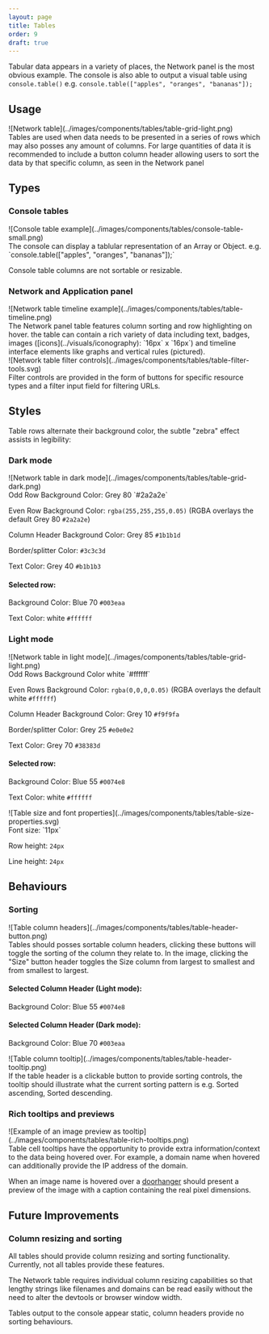 ```yaml
---
layout: page
title: Tables
order: 9
draft: true
---
```


Tabular data appears in a variety of places, the Network panel is the most obvious example. The console is also able to output a visual table using `console.table()` e.g. `console.table(["apples", "oranges", "bananas"]);`

## Usage

<div class="grid-2" markdown="1">
![Network table](../images/components/tables/table-grid-light.png)

<div markdown="1">
Tables are used when data needs to be presented in a series of rows which may also posses any amount of columns. For large quantities of data it is recommended to include a button column header allowing users to sort the data by that specific column, as seen in the Network panel
</div>
</div>


## Types

### Console tables

<div class="grid-2" markdown="1">
![Console table example](../images/components/tables/console-table-small.png)

<div markdown="1">
The console can display a tablular representation of an Array or Object. e.g. `console.table(["apples", "oranges", "bananas"]);`

Console table columns are not sortable or resizable.
</div>
</div>

### Network and Application panel
    
<div class="grid-2" markdown="1">
![Network table timeline example](../images/components/tables/table-timeline.png)

<div markdown="1">
The Network panel table features column sorting and row highlighting on hover. the table can contain a rich variety of data including text, badges, images ([icons](../visuals/iconography): `16px` x `16px`) and timeline interface elements like graphs and vertical rules (pictured).
</div>
</div>

<div class="grid-2" markdown="1">
![Network table filter controls](../images/components/tables/table-filter-tools.svg)

<div markdown="1">
Filter controls are provided in the form of buttons for specific resource types and a filter input field for filtering URLs.
</div>
</div>

## Styles

Table rows alternate their background color, the subtle "zebra" effect assists in legibility:

### Dark mode
<div class="grid-2" markdown="1">
![Network table in dark mode](../images/components/tables/table-grid-dark.png)

<div markdown="1">
Odd Row Background Color: Grey 80 `#2a2a2e`

Even Row Background Color: `rgba(255,255,255,0.05)` (RGBA overlays the default Grey 80 `#2a2a2e`)

Column Header Background Color: Grey 85 `#1b1b1d`

Border/splitter Color: `#3c3c3d`

Text Color: Grey 40 `#b1b1b3`

#### Selected row:

Background Color: Blue 70 `#003eaa`

Text Color: white `#ffffff`
</div>
</div>

### Light mode
<div class="grid-2" markdown="1">
![Network table in light mode](../images/components/tables/table-grid-light.png)

<div markdown="1">
Odd Rows Background Color white `#ffffff`

Even Rows Background Color: `rgba(0,0,0,0.05)` (RGBA overlays the default white `#ffffff`)

Column Header Background Color: Grey 10 `#f9f9fa`

Border/splitter Color: Grey 25 `#e0e0e2`

Text Color: Grey 70 `#38383d`

#### Selected row:

Background Color: Blue 55 `#0074e8`

Text Color: white `#ffffff`
</div>
</div>


<div class="grid-2" markdown="1">
![Table size and font properties](../images/components/tables/table-size-properties.svg)
<div markdown="1">
Font size: `11px`

Row height: `24px`

Line height: `24px`
</div>
</div>

## Behaviours

### Sorting
<div class="grid-2" markdown="1">
![Table column headers](../images/components/tables/table-header-button.png)

<div markdown="1">
Tables should posses sortable column headers, clicking these buttons will toggle the sorting of the column they relate to. In the image, clicking the "Size" button header toggles the Size column from largest to smallest and from smallest to largest.

#### Selected Column Header (Light mode):

Background Color: Blue 55 `#0074e8`

#### Selected Column Header (Dark mode):

Background Color: Blue 70 `#003eaa`
</div>
</div>

<div class="grid-2" markdown="1">
![Table column tooltip](../images/components/tables/table-header-tooltip.png)

<div markdown="1">
If the table header is a clickable button to provide sorting controls, the tooltip should illustrate what the current sorting pattern is e.g. Sorted ascending, Sorted descending. 
</div>
</div>

### Rich tooltips and previews

<div class="grid-2" markdown="1">
![Example of an image preview as tooltip](../images/components/tables/table-rich-tooltips.png)

<div markdown="1">
Table cell tooltips have the opportunity to provide extra information/context to the data being hovered over. For example, a domain name when hovered can additionally provide the IP address of the domain.

When an image name is hovered over a [doorhanger](./doorhangers) should present a preview of the image with a caption containing the real pixel dimensions.

</div>
</div>

## Future Improvements

### Column resizing and sorting

All tables should provide column resizing and sorting functionality. Currently, not all tables provide these features.

The Network table requires individual column resizing capabilities so that lengthy strings like filenames and domains can be read easily without the need to alter the devtools or browser window width. 

Tables output to the console appear static, column headers provide no sorting behaviours. 
